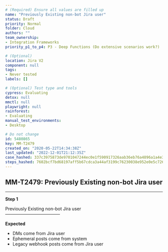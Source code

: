 ```yaml
---
# (Required) Ensure all values are filled up
name: "Previously Existing non-bot Jira user"
status: Draft
priority: Normal
folder: Cloud
authors: ""
team_ownership: 
- Integration Frameworks
priority_p1_to_p4: P3 - Deep Functions (Do extensive scenarios work?)

# (Optional)
location: Jira V2
component: null
tags: 
- Never tested
labels: []

# (Optional) Test type and tools
cypress: Evaluating
detox: null
mmctl: null
playwright: null
rainforest: 
- Evaluating
manual_test_environments: 
- Desktop

# Do not change
id: 5480865
key: MM-T2479
created_on: "2020-05-22T14:34:38Z"
last_updated: "2022-12-01T21:12:35Z"
case_hashed: 337c3975873de9701047244ec0e1f590917326aab36eb76a4896a1a4e31e8fbfc828a471fbe487877f715da791c102a2
steps_hashed: 7602bcf7bd68197aff5b67cdca3a44af3199c76230038e952e0e5c726e1e2c2283ade96134ee7ba3ec233bae6518af4f
---
```


<!-- (Auto-generated) Based on frontmatter's "key" and "name" -->

## MM-T2479: Previously Existing non-bot Jira user

---

**Step 1**

Previously Existing non-bot Jira user\
–––––––––––––––––––––––––

**Expected**

- DMs come from Jira user
- Ephemeral posts come from system
- Legacy webhook posts come from Jira user
